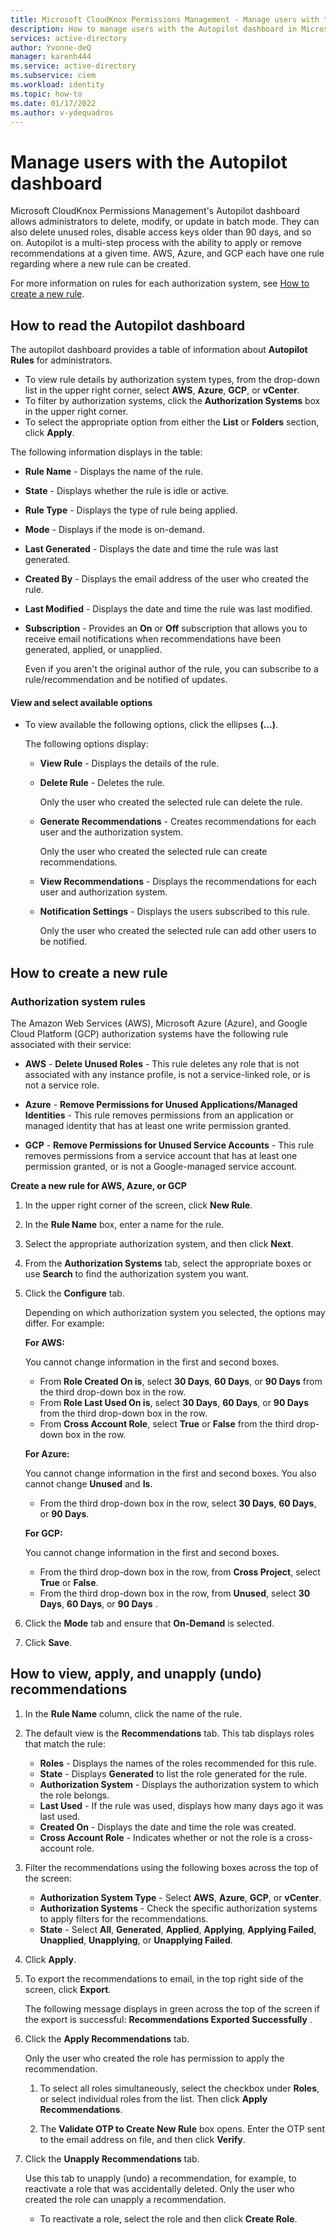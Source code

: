 ```yaml
---
title: Microsoft CloudKnox Permissions Management - Manage users with the Autopilot dashboard
description: How to manage users with the Autopilot dashboard in Microsoft CloudKnox Permissions Management.
services: active-directory
author: Yvonne-deQ
manager: karenh444
ms.service: active-directory
ms.subservice: ciem
ms.workload: identity
ms.topic: how-to
ms.date: 01/17/2022
ms.author: v-ydequadros
---
```


# Manage users with the Autopilot dashboard

Microsoft CloudKnox Permissions Management's Autopilot dashboard allows administrators to delete, modify, or update in batch mode. They can also delete unused roles, disable access keys older than 90 days, and so on. Autopilot is a multi-step process with the ability to apply or remove recommendations at a given time. AWS, Azure, and GCP each have one rule regarding where a new rule can be created.

For more information on rules for each authorization system, see [How to create a new rule](cloudknox-product-autopilot.md#how-to-create-a-new-rule).

## How to read the Autopilot dashboard

The autopilot dashboard provides a table of information about **Autopilot Rules** for administrators. 

- To view rule details by authorization system types, from the  drop-down list in the upper right corner, select **AWS**, **Azure**, **GCP**, or **vCenter**. 
- To filter by authorization systems, click the **Authorization Systems** box in the upper right corner.
- To select the appropriate option from either the **List** or **Folders** section, click **Apply**. 
 
The following information displays in the table:

- **Rule Name** - Displays the name of the rule.
- **State** - Displays whether the rule is idle or active.
- **Rule Type** - Displays the type of rule being applied. 
- **Mode** - Displays if the mode is on-demand.
- **Last Generated** - Displays the date and time the rule was last generated.
- **Created By** - Displays the email address of the user who created the rule.
- **Last Modified** - Displays the date and time the rule was last modified.
- **Subscription** - Provides an **On** or **Off** subscription that allows you to receive email notifications when recommendations have been generated, applied, or unapplied.

	Even if you aren't the original author of the rule, you can subscribe to a rule/recommendation and be notified of updates.

#### View and select available options

- To view available the following options, click the ellipses **(...)**.

  The following options display:
	 - **View Rule** - Displays the details of the rule.
     - **Delete Rule** - Deletes the rule. 

		 Only the user who created the selected rule can delete the rule. 
	- **Generate Recommendations** - Creates recommendations for each user and the authorization system.

		 Only the user who created the selected rule can create recommendations.
	- **View Recommendations** - Displays the recommendations for each user and authorization system.
	- **Notification Settings** - Displays the users subscribed to this rule.

		 Only the user who created the selected rule can add other users to be notified.

## How to create a new rule

### Authorization system rules

The Amazon Web Services (AWS), Microsoft Azure (Azure), and Google Cloud Platform (GCP) authorization systems have the following rule associated with their service:

- **AWS** - **Delete Unused Roles** - This rule deletes any role that is not associated with any instance profile, is not a service-linked role, or is not a service role.

- **Azure** - **Remove Permissions for Unused Applications/Managed Identities** - This rule removes permissions from an application or managed identity that has at least one write permission granted.

- **GCP** - **Remove Permissions for Unused Service Accounts** - This rule removes permissions from a service account that has at least one permission granted, or is not a Google-managed service account.

**Create a new rule for AWS, Azure, or GCP**

1. In the upper right corner of the screen, click **New Rule**.

2. In the **Rule Name** box, enter a name for the rule.

3. Select the appropriate authorization system, and then click **Next**. 

4. From the **Authorization Systems** tab, select the appropriate boxes or use **Search** to find the authorization system you want.

5. Click the **Configure** tab.

     Depending on which authorization system you selected, the options may differ. For example:

     **For AWS:**

 	 You cannot change information in the first and second boxes.
	 - From **Role Created On is**, select **30 Days**, **60 Days**, or **90 Days** from the third drop-down box in the row.
   	 - From **Role Last Used On is**, select **30 Days**, **60 Days**, or **90 Days** from the third drop-down box in the row.
	- From **Cross Account Role**, select **True** or **False** from the third drop-down box in the row.

	 **For Azure:**

     You cannot change information in the  first and second boxes. You also cannot change **Unused** and **Is**.
   	 - From the third drop-down box in the row, select **30 Days**, **60 Days**, or **90 Days**. 

	 **For GCP:**
	
     You cannot change information in the first and second boxes.
     - From the third drop-down box in the row, from **Cross Project**, select **True** or **False**.
	 - From the third drop-down box in the row, from **Unused**, select **30 Days**, **60 Days**, or **90 Days** .

7. Click the **Mode** tab and ensure that **On-Demand** is selected.

8. Click **Save**.

## How to view, apply, and unapply (undo) recommendations

1. In the **Rule Name** column, click the name of the rule.

2. The default view is the **Recommendations** tab. This tab displays roles that match the rule:

	 - **Roles** - Displays the names of the roles recommended for this rule.
	 - **State** - Displays **Generated** to list the role generated for the rule.
	 - **Authorization System** - Displays the authorization system to which the role belongs.
	 - **Last Used** - If the rule was used, displays how many days ago it was last used.
	 - **Created On** - Displays the date and time the role was created. 
	 - **Cross Account Role** - Indicates whether or not the role is a cross-account role.

3. Filter the recommendations using the following boxes across the top of the screen:

	 - **Authorization System Type** - Select **AWS**, **Azure**, **GCP**, or **vCenter**.
	 - **Authorization Systems** - Check the specific authorization systems to apply filters for the recommendations.
	 - **State** - Select **All**, **Generated**, **Applied**, **Applying**, **Applying Failed**, **Unapplied**, **Unapplying**, or **Unapplying Failed**.

4. Click **Apply**.

5. To export the recommendations to email, in the top right side of the screen, click **Export**.

	 The following message displays in green across the top of the screen if the export is successful: **Recommendations Exported Successfully** .

6. Click the **Apply Recommendations** tab.

     Only the user who created the role has permission to apply the recommendation.

    1. To select all roles simultaneously, select the checkbox under **Roles**, or select individual roles from the list. Then click **Apply Recommendations**.
 
    2. The **Validate OTP to Create New Rule** box opens. Enter the OTP sent to the email address on file, and then click **Verify**.

9. Click the **Unapply Recommendations** tab.

	 Use this tab to unapply (undo) a recommendation, for example, to reactivate a role that was accidentally deleted. Only the user who created the role can unapply a recommendation.

    - To reactivate a role, select the role and then click **Create Role**.

<!---## Next steps--->
